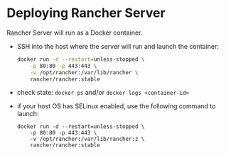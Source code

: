 # Deploying Rancher Server

Rancher Server will run as a Docker container.

- SSH into the host where the server will run and launch the container:

    ```bash
    docker run -d --restart=unless-stopped \
        -p 80:80 -p 443:443 \
        -v /opt/rancher:/var/lib/rancher \
        rancher/rancher:stable
    ```

- check state: ```docker ps``` and/or ```docker logs <container-id>```
- if your host OS has SELinux enabled, use the following command to launch:

    ```
    docker run -d --restart=unless-stopped \
        -p 80:80 -p 443:443 \
        -v /opt/rancher:/var/lib/rancher:z \
        rancher/rancher:stable
    ```